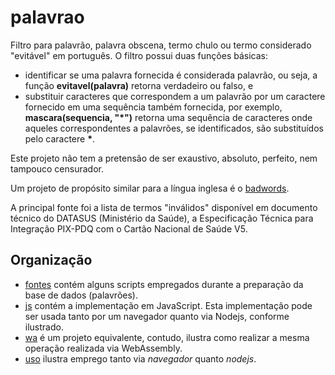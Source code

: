 # palavrao

Filtro para palavrão, palavra obscena, termo chulo ou termo considerado "evitável" em português.
O filtro possui duas funções básicas:
- identificar se uma palavra fornecida é considerada palavrão, ou seja, a função **evitavel(palavra)** retorna verdadeiro ou falso, e
- substituir caracteres que correspondem a um palavrão por um caractere fornecido em uma sequência também fornecida, por exemplo, **mascara(sequencia, "\*")** retorna uma sequência de caracteres onde aqueles correspondentes a palavrões, se identificados, são substituídos pelo caractere **\***. 

Este projeto não tem a pretensão de ser exaustivo, absoluto, perfeito, nem tampouco censurador.

Um projeto de propósito similar para a língua inglesa é o [badwords](https://github.com/web-mech/badwords).

A principal fonte foi a lista de termos "inválidos" disponível em documento técnico do DATASUS (Ministério da Saúde), a Especificação Técnica para Integração PIX-PDQ com o Cartão Nacional de Saúde V5.

## Organização

- [fontes](fontes) contém alguns scripts empregados durante a preparação da base de dados (palavrões).
- [js](js) contém a implementação em JavaScript. Esta implementação pode ser usada tanto por um navegador quanto via Nodejs, conforme ilustrado.
- [wa](https://github.com/kyriosdata/wa) é um projeto equivalente, contudo, ilustra como realizar a mesma operação realizada via WebAssembly.
- [uso](uso) ilustra emprego tanto via _navegador_ quanto _nodejs_.
